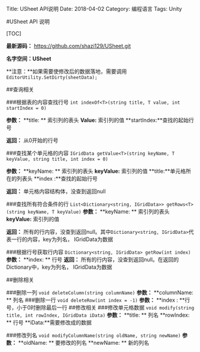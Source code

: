 Title: USheet API说明
Date: 2018-04-02
Category: 编程语言
Tags: Unity


#USheet API 说明


[TOC]

**最新源码：** https://github.com/shazi129/USheet.git

**名字空间：USheet**

**注意：**如果需要使修改后的数据落地，需要调用`EditorUtility.SetDirty(sheetData);`

##查询相关

###根据表的内容查找行号
`int indexOf<T>(string title, T value, int startIndex = 0)`

**参数：**
**title: ** 索引列的表头
**Value:** 索引列的值
**startIndex:**查找的起始行号

**返回：** 从0开始的行号

###查找某个单元格的内容
`IGridData getValue<T>(string keyName, T keyValue, string title, int index = 0)`

**参数：**
**keyName: ** 索引列的表头
**keyValue:** 索引列的值
**title:**单元格所在的列表头
**index :**查找的起始行号

**返回：** 单元格内容结构体，没查到返回null

###查找所有符合条件的行
`List<Dictionary<string, IGridData>> getRows<T>(string keyName, T keyValue)`
**参数：**
**keyName: ** 索引列的表头
**keyValue:** 索引列的值

**返回：** 所有的行内容，没查到返回null。其中`Dictionary<string, IGridData>`代表一行的内容，key为列名， IGridData为数据

###根据行号获取行内容
`Dictionary<string, IGridData> getRow(int index)`
**参数：**
**index: ** 行号
**返回：** 所有的行内容，没查到返回null。在返回的Dictionary中，key为列名， IGridData为数据

##删除相关

###删除一列
`void deleteColumn(string columnName)`
**参数：**
**columnName: ** 列名
###删除一行
`void deleteRow(int index = -1)`
**参数：**
**index : **行号，小于0时删除最后一行
##修改相关
###修改单元格数据
`void modify(string title, int rowIndex, IGridData iData)`
**参数：**
**title: ** 列名
**rowIndex: ** 行号
**iData:**需要修改成的数据

###修改列名
`void modifyColumnName(string oldName, string newName)`
**参数：**
**oldName: ** 要修改的列名
**newName: ** 新的列名
